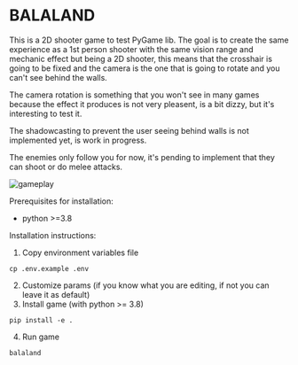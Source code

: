 # BALALAND

This is a 2D shooter game to test PyGame lib. The goal is to create the same experience as a 1st person shooter with the same vision range and mechanic effect but being a 2D shooter, this means that the crosshair is going to be fixed and the camera is the one that is going to rotate and you can't see behind the walls.

The camera rotation is something that you won't see in many games because the effect it produces is not very pleasent, is a bit dizzy, but it's interesting to test it.

The shadowcasting to prevent the user seeing behind walls is not implemented yet, is work in progress.

The enemies only follow you for now, it's pending to implement that they can shoot or do melee attacks.

![gameplay](https://github.com/oalfonso-o/balaland/assets/9935204/b40bdb7b-19af-443a-9f0c-a84541314c0e)


Prerequisites for installation:

- python >=3.8

Installation instructions:

1. Copy environment variables file
```
cp .env.example .env
```
2. Customize params (if you know what you are editing, if not you can leave it as default)
3. Install game (with python >= 3.8)
```
pip install -e .
```
4. Run game
```
balaland
```

